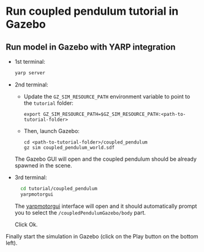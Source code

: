 # Run coupled pendulum tutorial in Gazebo

## Run model in Gazebo with YARP integration

- 1st terminal:

  ~~~bash
  yarp server
  ~~~

- 2nd terminal:
  - Update the `GZ_SIM_RESOURCE_PATH` environment variable to point to the `tutorial` folder:

    ~~~
    export GZ_SIM_RESOURCE_PATH=$GZ_SIM_RESOURCE_PATH:<path-to-tutorial-folder>
    ~~~

  - Then, launch Gazebo:

    ~~~
    cd <path-to-tutorial-folder>/coupled_pendulum
    gz sim coupled_pendulum_world.sdf
    ~~~

  The Gazebo GUI will open and the coupled pendulum should be already spawned in the scene.

- 3rd terminal:

  ~~~bash
    cd tutorial/coupled_pendulum
    yarpmotorgui
  ~~~

  The [yarpmotorgui](https://www.yarp.it/latest/group__yarpmotorgui.html) interface will open and it should automatically prompt you to select the `/coupledPendulumGazebo/body` part.

  Click Ok.

Finally start the simulation in Gazebo (click on the Play button on the bottom left).
